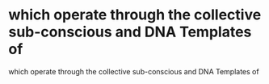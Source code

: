 # which operate through the collective sub-conscious and DNA Templates of

which operate through the collective sub-conscious and DNA Templates of